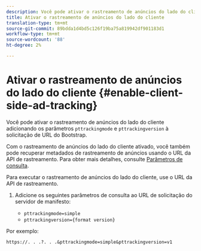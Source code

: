 ```yaml
---
description: Você pode ativar o rastreamento de anúncios do lado do cliente adicionando os parâmetros de versão pttrackingmode e pttracking à solicitação de URL do Bootstrap.
title: Ativar o rastreamento de anúncios do lado do cliente
translation-type: tm+mt
source-git-commit: 89bdda1d4bd5c126f19ba75a819942df901183d1
workflow-type: tm+mt
source-wordcount: '88'
ht-degree: 2%

---
```



# Ativar o rastreamento de anúncios do lado do cliente {#enable-client-side-ad-tracking}

Você pode ativar o rastreamento de anúncios do lado do cliente adicionando os parâmetros `pttrackingmode` e `pttrackingversion` à solicitação de URL do Bootstrap.

Com o rastreamento de anúncios do lado do cliente ativado, você também pode recuperar metadados de rastreamento de anúncios usando o URL da API de rastreamento. Para obter mais detalhes, consulte [Parâmetros de consulta](/help/primetime-ad-insertion/~old-msapi-topics/ms-at-effectiveness/notvsdk-csat-ms-interface.md).

Para executar o rastreamento de anúncios do lado do cliente, use o URL da API de rastreamento.

1. Adicione os seguintes parâmetros de consulta ao URL de solicitação do servidor de manifesto:

   * `pttrackingmode=simple`
   * `pttrackingversion={format version}`

Por exemplo:

```URL
https://. . .?. . .&pttrackingmode=simple&pttrackingversion=v1
```
